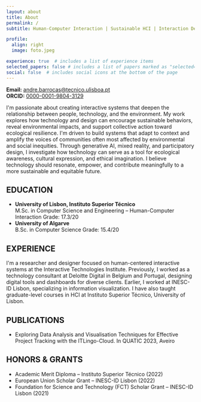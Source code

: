 ```yaml
---
layout: about
title: About
permalink: /
subtitle: Human-Computer Interaction | Sustainable HCI | Interaction Design

profile:
  align: right
  image: foto.jpeg

experience: true  # includes a list of experience items
selected_papers: false # includes a list of papers marked as "selected={true}"
social: false  # includes social icons at the bottom of the page
---
```


**Email:** andre.barrocas@tecnico.ulisboa.pt  
**ORCID:** [0000-0001-9804-3129](https://orcid.org/0000-0001-9804-3129)  

I'm passionate about creating interactive systems that deepen the relationship between people, technology, and the environment. My work explores how technology and design can encourage sustainable behaviors, reveal environmental impacts, and support collective action toward ecological resilience. I'm driven to build systems that adapt to context and amplify the voices of communities often most affected by environmental and social inequities. Through generative AI, mixed reality, and participatory design, I investigate how technology can serve as a tool for ecological awareness, cultural expression, and ethical imagination. I believe technology should resonate, empower, and contribute meaningfully to a more sustainable and equitable future.

## EDUCATION

- **University of Lisbon, Instituto Superior Técnico**  
  M.Sc. in Computer Science and Engineering – Human-Computer Interaction 
  Grade: 17.3/20
- **University of Algarve**  
  B.Sc. in Computer Science 
  Grade: 15.4/20

## EXPERIENCE

I'm a researcher and designer focused on human-centered interactive systems at the Interactive Technologies Institute. Previously, I worked as a technology consultant at Deloitte Digital in Belgium and Portugal, designing digital tools and dashboards for diverse clients. Earlier, I worked at INESC-ID Lisbon, specializing in information visualization. I have also taught graduate-level courses in HCI at Instituto Superior Técnico, University of Lisbon. 

## PUBLICATIONS
- Exploring Data Analysis and Visualisation Techniques for Effective Project Tracking with the ITLingo-Cloud. In QUATIC 2023, Aveiro

## HONORS & GRANTS
- Academic Merit Diploma – Instituto Superior Técnico (2022)
- European Union Scholar Grant – INESC-ID Lisbon (2022)
- Foundation for Science and Technology (FCT) Scholar Grant – INESC-ID Lisbon (2021)

<!-- My hobbies include I'm currently collaborating with the [Adamastor Project](https://projectoadamastor.org/) that aims to bring free public domain ebooks to more people. --> 


<!-- <a href='#'>Affiliations</a>. -->


<!-- Write your biography here. Tell the world about yourself. Link to your favorite [subreddit](http://reddit.com). You can put a picture in, too. The code is already in, just name your picture `prof_pic.jpg` and put it in the `img/` folder.

Put your address / P.O. box / other info right below your picture. You can also disable any these elements by editing `profile` property of the YAML header of your `_pages/about.md`. Edit `_bibliography/papers.bib` and Jekyll will render your [publications page](/al-folio/publications/) automatically.

Link to your social media connections, too. This theme is set up to use [Font Awesome icons](http://fortawesome.github.io/Font-Awesome/) and [Academicons](https://jpswalsh.github.io/academicons/), like the ones below. Add your Facebook, Twitter, LinkedIn, Google Scholar, or just disable all of them. -->
